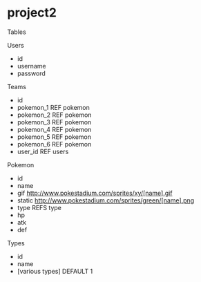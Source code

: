 # project2

Tables

Users
* id
* username
* password

Teams
* id
* pokemon_1 REF pokemon
* pokemon_2 REF pokemon
* pokemon_3 REF pokemon
* pokemon_4 REF pokemon
* pokemon_5 REF pokemon
* pokemon_6 REF pokemon
* user_id REF users

Pokemon
* id
* name
* gif http://www.pokestadium.com/sprites/xy/[name].gif
* static http://www.pokestadium.com/sprites/green/[name].png
* type REFS type
* hp
* atk
* def

Types
* id
* name
* [various types] DEFAULT 1
